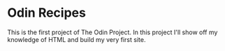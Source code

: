 # Odin Recipes
This is the first project of The Odin Project.
In this project I'll show off my knowledge of HTML and build my very first site.
